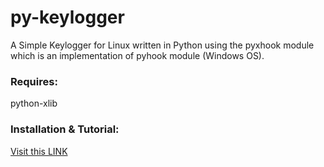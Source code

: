 # py-keylogger
A Simple Keylogger for Linux  written in Python using the pyxhook module which is an implementation of pyhook module (Windows OS). 

<h3>Requires:</h3> 
python-xlib

<h3>Installation & Tutorial:</h3><a href="http://www.techinfected.net/2015/10/how-to-make-simple-basic-keylogger-in-python-for-linux.html">Visit this LINK</a>
